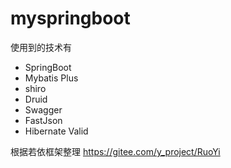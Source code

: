 # myspringboot
使用到的技术有
- SpringBoot
- Mybatis Plus
- shiro
- Druid 
- Swagger 
- FastJson
- Hibernate Valid

根据若依框架整理 https://gitee.com/y_project/RuoYi
